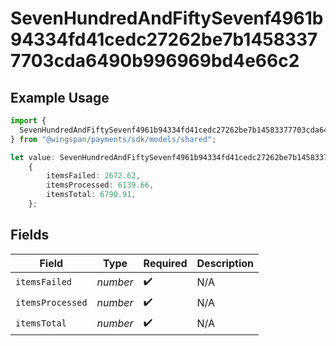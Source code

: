# SevenHundredAndFiftySevenf4961b94334fd41cedc27262be7b14583377703cda6490b996969bd4e66c2

## Example Usage

```typescript
import {
  SevenHundredAndFiftySevenf4961b94334fd41cedc27262be7b14583377703cda6490b996969bd4e66c2,
} from "@wingspan/payments/sdk/models/shared";

let value: SevenHundredAndFiftySevenf4961b94334fd41cedc27262be7b14583377703cda6490b996969bd4e66c2 =
    {
        itemsFailed: 2672.62,
        itemsProcessed: 6139.66,
        itemsTotal: 6790.91,
    };
```

## Fields

| Field              | Type               | Required           | Description        |
| ------------------ | ------------------ | ------------------ | ------------------ |
| `itemsFailed`      | *number*           | :heavy_check_mark: | N/A                |
| `itemsProcessed`   | *number*           | :heavy_check_mark: | N/A                |
| `itemsTotal`       | *number*           | :heavy_check_mark: | N/A                |